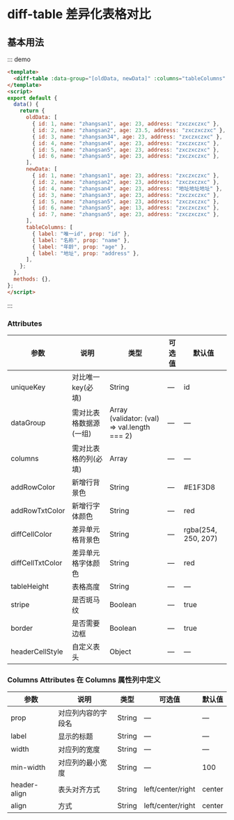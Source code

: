 # diff-table 差异化表格对比

## 基本用法


::: demo
```html
<template>
  <diff-table :data-group="[oldData, newData]" :columns="tableColumns" />
</template>
<script>
export default {
  data() {
    return {
      oldData: [
        { id: 1, name: "zhangsan1", age: 23, address: "zxczxczxc" },
        { id: 2, name: "zhangsan2", age: 23.5, address: "zxczxczxc" },
        { id: 3, name: "zhangsan34", age: 23, address: "zxczxczxc" },
        { id: 4, name: "zhangsan4", age: 23, address: "zxczxczxc" },
        { id: 5, name: "zhangsan5", age: 23, address: "zxczxczxc" },
        { id: 6, name: "zhangsan5", age: 23, address: "zxczxczxc" },
      ],
      newData: [
        { id: 1, name: "zhangsan1", age: 23, address: "zxczxczxc" },
        { id: 2, name: "zhangsan2", age: 23, address: "zxczxczxc" },
        { id: 4, name: "zhangsan4", age: 23, address: "地址地址地址" },
        { id: 3, name: "zhangsan3", age: 23, address: "zxczxczxc" },
        { id: 5, name: "zhangsan5", age: 23, address: "zxczxczxc" },
        { id: 6, name: "zhangsan5", age: 13, address: "zxczxczxc" },
        { id: 7, name: "zhangsan5", age: 23, address: "zxczxczxc" },
      ],
      tableColumns: [
        { label: "唯一id", prop: "id" },
        { label: "名称", prop: "name" },
        { label: "年龄", prop: "age" },
        { label: "地址", prop: "address" },
      ],
    };
  },
  methods: {},
};
</script>
```
:::

### Attributes
| 参数      | 说明    | 类型      | 可选值       | 默认值   |
|---------- |-------- |---------- |-------------  |-------- |
| uniqueKey | 对比唯一key(必填) | String | — | id |
| dataGroup | 需对比表格数据源(一组) | Array (validator: (val) => val.length === 2) | — | — |
| columns | 需对比表格的列(必填) | Array | — | — |
| addRowColor | 新增行背景色 | String | — | #E1F3D8 |
| addRowTxtColor | 新增行字体颜色 | String | — | red |
| diffCellColor | 差异单元格背景色 | String | — | rgba(254, 250, 207) |
| diffCellTxtColor | 差异单元格字体颜色 | String | — | red |
| tableHeight | 表格高度 | String | — | — |
| stripe | 是否斑马纹 | Boolean | — | true |
| border | 是否需要边框 | Boolean | — | true |
| headerCellStyle | 自定义表头 | Object | — | — |

### Columns Attributes 在 Columns 属性列中定义
| 参数      | 说明    | 类型      | 可选值       | 默认值   |
|---------- |-------- |---------- |---------- |---------- |
| prop | 对应列内容的字段名 | String | — | — |
| label | 显示的标题 | String | — | — |
| width | 对应列的宽度 | String | — | — |
| min-width | 对应列的最小宽度 | String |  — | 100 |
| header-align | 表头对齐方式 | String | left/center/right | center |
| align	 | 方式 | String | left/center/right | center |
